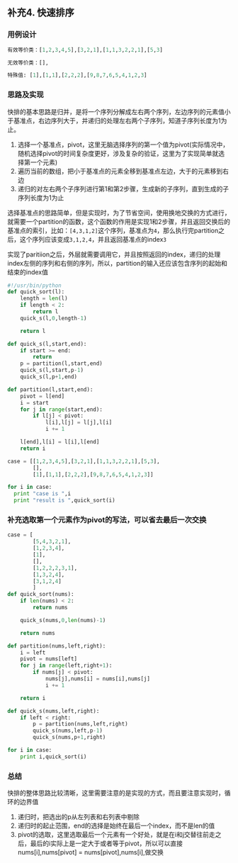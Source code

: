 ## 补充4. 快速排序

### 用例设计

```python
有效等价类：[1,2,3,4,5],[3,2,1],[1,1,3,2,2,1],[5,3]

无效等价类：[],

特殊值: [1],[1,1],[2,2,2],[9,8,7,6,5,4,1,2,3]
```



### 思路及实现

快排的基本思路是归并，是将一个序列分解成左右两个序列，左边序列的元素值小于基准点，右边序列大于，并递归的处理左右两个子序列，知道子序列长度为1为止。

1. 选择一个基准点，pivot，这里无脑选择序列的第一个值为pivot(实际情况中，随机选择pivot的时间复杂度更好，涉及复杂的验证，这里为了实现简单就选择第一个元素)
2. 遍历当前的数组，把小于基准点的元素全移到基准点左边，大于的元素移到右边
3. 递归的对左右两个子序列进行第1和第2步骤，生成新的子序列，直到生成的子序列长度为1为止

选择基准点的思路简单，但是实现时，为了节省空间，使用换地交换的方式进行，就需要一个partition的函数，这个函数的作用是实现1和2步骤，并且返回交换后的基准点的索引，比如：`[4,3,1,2]`这个序列，基准点为`4`，那么执行完partition之后，这个序列应该变成`3,1,2,4`，并且返回基准点的index`3`

实现了paritiion之后，外层就需要调用它，并且按照返回的index，递归的处理index左侧的序列和右侧的序列，所以，partition的输入还应该包含序列的起始和结束的index值

```python
#!/usr/bin/python
def quick_sort(l):
    length = len(l)
    if length < 2:
        return l
    quick_s(l,0,length-1)

    return l

def quick_s(l,start,end):
    if start >= end:
        return
    p = partition(l,start,end)
    quick_s(l,start,p-1)
    quick_s(l,p+1,end)

def partition(l,start,end):
    pivot = l[end]
    i = start
    for j in range(start,end):
        if l[j] < pivot:
            l[i],l[j] = l[j],l[i]
            i += 1

    l[end],l[i] = l[i],l[end]
    return i

case = [[1,2,3,4,5],[3,2,1],[1,1,3,2,2,1],[5,3],
        [],
        [1],[1,1],[2,2,2],[9,8,7,6,5,4,1,2,3]]

for i in case:
  print "case is ",i
  print "result is ",quick_sort(i)


```

### 补充选取第一个元素作为pivot的写法，可以省去最后一次交换

```python
case = [
        [5,4,3,2,1],
        [1,2,3,4],
        [1],
        [],
        [1,2,2,2,3,1],
        [1,3,2,4],
        [3,1,2,4]
        ]
def quick_sort(nums):
    if len(nums) < 2:
        return nums

    quick_s(nums,0,len(nums)-1)

    return nums

def partition(nums,left,right):
    i = left
    pivot = nums[left]
    for j in range(left,right+1):
        if nums[j] < pivot:
            nums[j],nums[i] = nums[i],nums[j]
            i += 1

    return i

def quick_s(nums,left,right):
    if left < right:
        p = partition(nums,left,right)
        quick_s(nums,left,p-1)
        quick_s(nums,p+1,right)

for i in case:
    print i,quick_sort(i)
```



### 总结

快排的整体思路比较清晰，这里需要注意的是实现的方式，而且要注意实现时，循环的边界值

1. 递归时，把选出的p从左列表和右列表中剔除
2. 递归时的起止范围，end的选择是始终在最后一个index，而不是len的值
3. pivot的选取，这里选取最后一个元素有一个好处，就是在i和j交替往前走之后，最后的i实际上是一定大于或者等于pivot，所以可以直接nums[i],nums[pivot] = nums[pivot],nums[i],做交换



